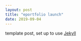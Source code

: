 ```yaml
---
layout: post
title: "eportfolio launch"
date: 2019-09-04
---
```


template post, set up to use [Jekyll](http://jekyllrb.com)
